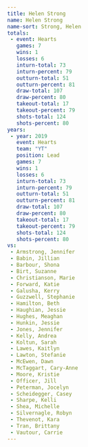 ```yaml
---
title: Helen Strong
name: Helen Strong
name-sort: Strong, Helen
totals:
 - event: Hearts
   games: 7
   wins: 1
   losses: 6
   inturn-total: 73
   inturn-percent: 79
   outturn-total: 51
   outturn-percent: 81
   draw-total: 107
   draw-percent: 80
   takeout-total: 17
   takeout-percent: 79
   shots-total: 124
   shots-percent: 80
years:
 - year: 2019
   event: Hearts
   team: "YT"
   position: Lead
   games: 7
   wins: 1
   losses: 6
   inturn-total: 73
   inturn-percent: 79
   outturn-total: 51
   outturn-percent: 81
   draw-total: 107
   draw-percent: 80
   takeout-total: 17
   takeout-percent: 79
   shots-total: 124
   shots-percent: 80
vs:
 - Armstrong, Jennifer
 - Babin, Jillian
 - Barbour, Shona
 - Birt, Suzanne
 - Christianson, Marie
 - Forward, Katie
 - Galusha, Kerry
 - Guzzwell, Stephanie
 - Hamilton, Beth
 - Haughian, Jessie
 - Hughes, Meaghan
 - Hunkin, Jessie
 - Jones, Jennifer
 - Kelly, Andrea
 - Koltun, Sarah
 - Lawes, Kaitlyn
 - Lawton, Stefanie
 - McEwen, Dawn
 - McTaggart, Cary-Anne
 - Moore, Kristie
 - Officer, Jill
 - Peterman, Jocelyn
 - Scheidegger, Casey
 - Sharpe, Kelli
 - Shea, Michelle
 - Silvernagle, Robyn
 - Thevenot, Kara
 - Tran, Brittany
 - Vautour, Carrie
---
```

